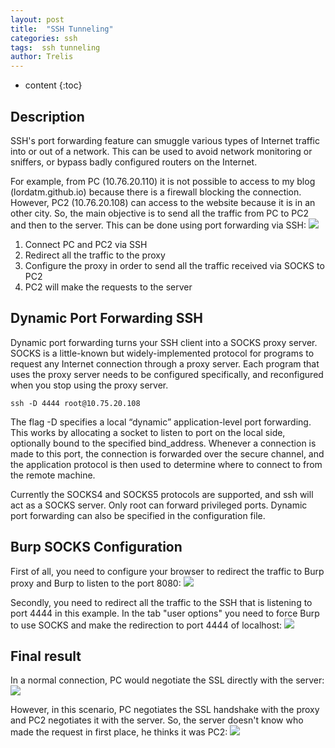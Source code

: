 ```yaml
---
layout: post
title:  "SSH Tunneling"
categories: ssh
tags:  ssh tunneling
author: Trelis
---
```


* content
{:toc}

## Description
SSH's port forwarding feature can smuggle various types of Internet traffic into or out of a network. This can be used to avoid network monitoring or sniffers, or bypass badly configured routers on the Internet.

For example, from PC (10.76.20.110) it is not possible to access to my blog (lordatm.github.io) because there is a firewall blocking the connection. However, PC2 (10.76.20.108) can access to the website because it is in an other city.
So, the main objective is to send all the traffic from PC to PC2 and then to the server. This can be done using port forwarding via SSH:
![](https://raw.githubusercontent.com/LordATM/lordatm.github.io/master/img/2017-12-20-SSH-Tunneling/SSH_Tunneling.png)
1. Connect PC and PC2 via SSH
2. Redirect all the traffic to the proxy
3. Configure the proxy in order to send all the traffic received via SOCKS to PC2
4. PC2 will make the requests to the server 

## Dynamic Port Forwarding SSH
Dynamic port forwarding turns your SSH client into a SOCKS proxy server. SOCKS is a little-known but widely-implemented protocol for programs to request any Internet connection through a proxy server. Each program that uses the proxy server needs to be configured specifically, and reconfigured when you stop using the proxy server. 

```
ssh -D 4444 root@10.75.20.108
```
The flag -D specifies a local “dynamic” application-level port forwarding. This works by allocating a socket to listen to port on the local side, optionally bound to the specified bind_address.  Whenever a connection is made to this port, the connection is forwarded over the secure channel, and the application protocol is then used to determine where to connect to from the remote machine. 

Currently the SOCKS4 and SOCKS5 protocols are supported, and ssh will act as a SOCKS server.  Only root can forward privileged ports. Dynamic port forwarding can also be specified in the configuration file.

## Burp SOCKS Configuration
First of all, you need to configure your browser to redirect the traffic to Burp proxy and Burp to listen to the port 8080:
![](https://raw.githubusercontent.com/LordATM/lordatm.github.io/master/img/2017-12-20-SSH-Tunneling/burp.png)

Secondly, you need to redirect all the traffic to the SSH that is listening to port 4444 in this example. In the tab "user options" you need to force Burp to use SOCKS and make the redirection to port 4444 of localhost:
![](https://raw.githubusercontent.com/LordATM/lordatm.github.io/master/img/2017-12-20-SSH-Tunneling/burp_socks.png)

## Final result
In a normal connection, PC would negotiate the SSL directly with the server:
![](https://raw.githubusercontent.com/LordATM/lordatm.github.io/master/img/2017-12-20-SSH-Tunneling/wireshark_normal.png)

However, in this scenario, PC negotiates the SSL handshake with the proxy and PC2 negotiates it with the server. So, the server doesn't know who made the request in first place, he thinks it was PC2:
![](https://raw.githubusercontent.com/LordATM/lordatm.github.io/master/img/2017-12-20-SSH-Tunneling/wireshark_ssh.png)